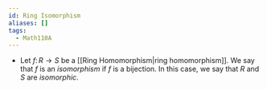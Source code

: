 ```yaml
---
id: Ring Isomorphism
aliases: []
tags:
  - Math110A
---
```


- Let $f\colon R\to S$ be a [[Ring Homomorphism|ring homomorphism]]. We say that
  $f$ is an _isomorphism_ if $f$ is a bijection. In this case, we say that $R$
  and $S$ are _isomorphic_.
